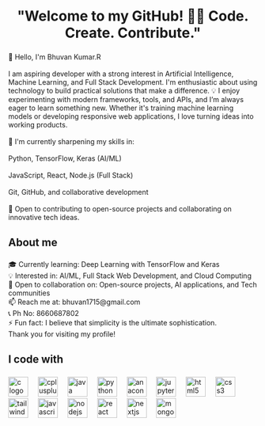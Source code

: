 <h1 align="center">"Welcome to my GitHub! 👨‍💻 Code. Create. Contribute."</h1>

###

<p align="left">👋 Hello, I'm Bhuvan Kumar.R<br><br>I am aspiring developer with a strong interest in Artificial Intelligence, Machine Learning, and Full Stack Development. I'm enthusiastic about using technology to build practical solutions that make a difference. 💡 I enjoy experimenting with modern frameworks, tools, and APIs, and I’m always eager to learn something new. Whether it's training machine learning models or developing responsive web applications, I love turning ideas into working products.<br><br>🚀 I'm currently sharpening my skills in:<br><br>Python, TensorFlow, Keras (AI/ML)<br><br>JavaScript, React, Node.js (Full Stack)<br><br>Git, GitHub, and collaborative development<br><br>🌱 Open to contributing to open-source projects and collaborating on innovative tech ideas.</p>

###

<h2 align="left">About me</h2>

###

<p align="left">🎓 Currently learning: Deep Learning with TensorFlow and Keras<br>💡 Interested in: AI/ML, Full Stack Web Development, and Cloud Computing<br>🤝 Open to collaboration on: Open-source projects, AI applications, and Tech communities<br>📫 Reach me at: bhuvan1715@gmail.com<br>📞 Ph No: 8660687802<br>⚡ Fun fact: I believe that simplicity is the ultimate sophistication.<br>Thank you for visiting my profile!</p>

###

<h2 align="left">I code with</h2>

###

<div align="left">
  <img src="https://cdn.jsdelivr.net/gh/devicons/devicon/icons/c/c-original.svg" height="40" alt="c logo"  />
  <img width="12" />
  <img src="https://cdn.jsdelivr.net/gh/devicons/devicon/icons/cplusplus/cplusplus-original.svg" height="40" alt="cplusplus logo"  />
  <img width="12" />
  <img src="https://cdn.jsdelivr.net/gh/devicons/devicon/icons/java/java-original.svg" height="40" alt="java logo"  />
  <img width="12" />
  <img src="https://cdn.jsdelivr.net/gh/devicons/devicon/icons/python/python-original.svg" height="40" alt="python logo"  />
  <img width="12" />
  <img src="https://cdn.jsdelivr.net/gh/devicons/devicon/icons/anaconda/anaconda-original.svg" height="40" alt="anaconda logo"  />
  <img width="12" />
  <img src="https://cdn.jsdelivr.net/gh/devicons/devicon/icons/jupyter/jupyter-original.svg" height="40" alt="jupyter logo"  />
  <img width="12" />
  <img src="https://cdn.jsdelivr.net/gh/devicons/devicon/icons/html5/html5-original.svg" height="40" alt="html5 logo"  />
  <img width="12" />
  <img src="https://cdn.jsdelivr.net/gh/devicons/devicon/icons/css3/css3-original.svg" height="40" alt="css3 logo"  />
  <img width="12" />
  <img src="https://cdn.jsdelivr.net/gh/devicons/devicon/icons/tailwindcss/tailwindcss-original-wordmark.svg" height="40" alt="tailwindcss logo"  />
  <img width="12" />
  <img src="https://cdn.jsdelivr.net/gh/devicons/devicon/icons/javascript/javascript-original.svg" height="40" alt="javascript logo"  />
  <img width="12" />
  <img src="https://cdn.jsdelivr.net/gh/devicons/devicon/icons/nodejs/nodejs-original.svg" height="40" alt="nodejs logo"  />
  <img width="12" />
  <img src="https://cdn.jsdelivr.net/gh/devicons/devicon/icons/react/react-original.svg" height="40" alt="react logo"  />
  <img width="12" />
  <img src="https://cdn.jsdelivr.net/gh/devicons/devicon/icons/nextjs/nextjs-original.svg" height="40" alt="nextjs logo"  />
  <img width="12" />
  <img src="https://cdn.jsdelivr.net/gh/devicons/devicon/icons/mongodb/mongodb-original.svg" height="40" alt="mongodb logo"  />
</div>

###


